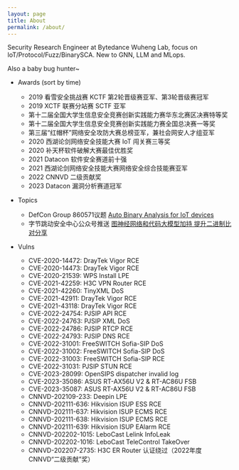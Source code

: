 ```yaml
---
layout: page
title: About
permalink: /about/
---
```


Security Research Engineer at Bytedance Wuheng Lab, focus on IoT/Protocol/Fuzz/BinarySCA. New to GNN, LLM and MLops.


Also a baby bug hunter~

- Awards (sort by time)

  - 2019 看雪安全挑战赛 KCTF 第2轮晋级赛亚军、第3轮晋级赛冠军
  - 2019 XCTF 联赛分站赛 SCTF 亚军
  - 第十二届全国大学生信息安全竞赛创新实践能力赛华东北赛区决赛特等奖
  - 第十二届全国大学生信息安全竞赛创新实践能力赛全国总决赛一等奖
  - 第三届“红帽杯”网络安全攻防大赛总榜亚军，兼社会网安人才组亚军
  - 2020 西湖论剑网络安全技能大赛 IoT 闯关赛三等奖
  - 2020 补天杯软件破解大赛最佳优胜奖
  - 2021 Datacon 软件安全赛道前十强
  - 2021 西湖论剑网络安全技能大赛网络安全综合技能赛亚军
  - 2022 CNNVD 二级贡献奖
  - 2023 Datacon 漏洞分析赛道冠军

- Topics

  - DefCon Group 860571议题 [Auto Binary Analysis for IoT devices](https://mp.weixin.qq.com/s/7xms6EYzs2CJpP2Bm7D2Eg)
  - 字节跳动安全中心公众号推送 [图神经网络和代码大模型加持 提升二进制比对分享](https://mp.weixin.qq.com/s/LHegfuU-zSPNBarLCNV0PQ)

- Vulns

  - CVE-2020-14472: DrayTek Vigor RCE
  - CVE-2020-14473: DrayTek Vigor RCE
  - CVE-2020-21539: WPS Install LPE
  - CVE-2021-42259: H3C VPN Router RCE
  - CVE-2021-42260: TinyXML DoS
  - CVE-2021-42911: DrayTek Vigor RCE
  - CVE-2021-43118: DrayTek Vigor RCE
  - CVE-2022-24754: PJSIP API RCE
  - CVE-2022-24763: PJSIP XML DoS
  - CVE-2022-24786: PJSIP RTCP RCE
  - CVE-2022-24793: PJSIP DNS RCE
  - CVE-2022-31001: FreeSWITCH Sofia-SIP DoS
  - CVE-2022-31002: FreeSWITCH Sofia-SIP DoS
  - CVE-2022-31003: FreeSWITCH Sofia-SIP RCE
  - CVE-2022-31031: PJSIP STUN RCE
  - CVE-2023-28099: OpenSIPS dispatcher invalid log
  - CVE-2023-35086: ASUS RT-AX56U V2 & RT-AC86U FSB
  - CVE-2023-35087: ASUS RT-AX56U V2 & RT-AC86U FSB
  - CNNVD-202109-233: Deepin LPE
  - CNNVD-202111-636: Hikvision ISUP ESS RCE
  - CNNVD-202111-637: Hikvision ISUP ECMS RCE
  - CNNVD-202111-638: Hikvision ISUP ECMS RCE
  - CNNVD-202111-639: Hikvision ISUP EAlarm RCE
  - CNNVD-202202-1015: LeboCast Lelink InfoLeak
  - CNNVD-202202-1016: LeboCast TeleControl TakeOver
  - CNNVD-202207-2735: H3C ER Router 认证绕过（2022年度CNNVD“二级贡献”奖）